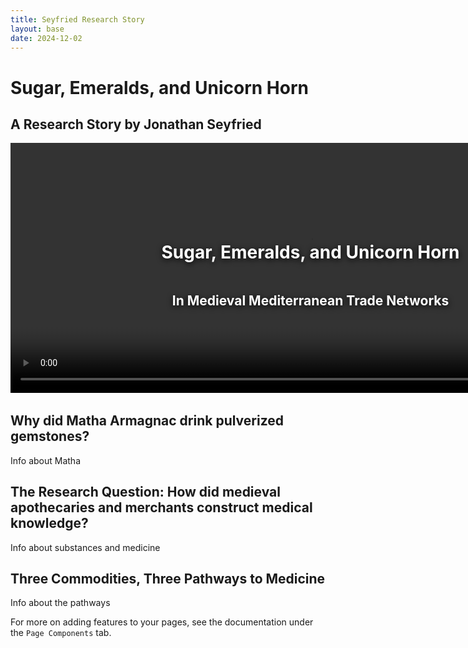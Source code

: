 ```yaml
---
title: Seyfried Research Story
layout: base
date: 2024-12-02
---
```



# Sugar, Emeralds, and Unicorn Horn
## A Research Story by Jonathan Seyfried

<div class="jumbotron" style="position: relative; overflow: hidden; width: 100vw; height: 400px; margin-bottom: 2rem;">
  <video id="heroVideo"
         autoplay
         muted
         loop
         playsinline
         style="position: absolute; top: 0; left: 0; width: 100%; height: 100%; object-fit: cover; z-index: 1;">
    <source src="{{site.baseurl}}/assets/sugar-emeralds-unicorn.mp4" type="video/mp4">
  </video>
  <div class="jumbotron-overlay" 
       style="position: relative; z-index: 2; color: white; text-shadow: 0 2px 10px black; display: flex; flex-direction: column; justify-content: center; align-items: center; height: 100%;">
    <h1>Sugar, Emeralds, and Unicorn Horn</h1>
    <h2>In Medieval Mediterranean Trade Networks</h2>
  </div>
</div>

<script>
window.addEventListener('scroll', function() {
  var video = document.getElementById('heroVideo');
  // Pause video if page is scrolled down, play if at top
  if (window.scrollY > 10) {
    video.pause();
  } else {
    video.play();
  }
});
</script>


## Why did Matha Armagnac drink pulverized gemstones?
Info about Matha

## The Research Question: How did medieval apothecaries and merchants construct medical knowledge?
Info about substances and medicine

## Three Commodities, Three Pathways to Medicine
Info about the pathways

For more on adding features to your pages, see the documentation under the `Page Components` tab.
